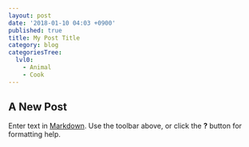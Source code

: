 ```yaml
---
layout: post
date: '2018-01-10 04:03 +0900'
published: true
title: My Post Title
category: blog
categoriesTree:
  lvl0:
    - Animal
    - Cook
---
```

## A New Post

Enter text in [Markdown](http://daringfireball.net/projects/markdown/). Use the toolbar above, or click the **?** button for formatting help.

